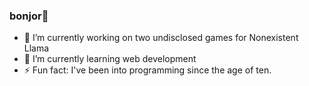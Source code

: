 ### bonjor👋

- 🔭 I’m currently working on two undisclosed games for Nonexistent Llama
- 🌱 I’m currently learning web development 
- ⚡ Fun fact: I've been into programming since the age of ten.

